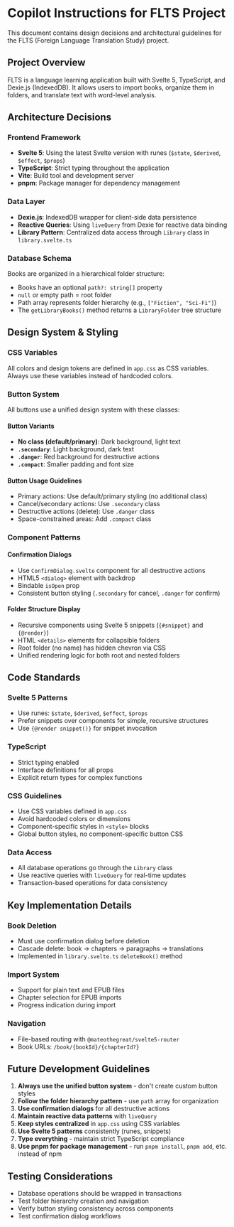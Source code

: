 # Copilot Instructions for FLTS Project

This document contains design decisions and architectural guidelines for the FLTS (Foreign Language Translation Study) project.

## Project Overview

FLTS is a language learning application built with Svelte 5, TypeScript, and Dexie.js (IndexedDB). It allows users to import books, organize them in folders, and translate text with word-level analysis.

## Architecture Decisions

### Frontend Framework
- **Svelte 5**: Using the latest Svelte version with runes (`$state`, `$derived`, `$effect`, `$props`)
- **TypeScript**: Strict typing throughout the application
- **Vite**: Build tool and development server
- **pnpm**: Package manager for dependency management

### Data Layer
- **Dexie.js**: IndexedDB wrapper for client-side data persistence
- **Reactive Queries**: Using `liveQuery` from Dexie for reactive data binding
- **Library Pattern**: Centralized data access through `Library` class in `library.svelte.ts`

### Database Schema
Books are organized in a hierarchical folder structure:
- Books have an optional `path?: string[]` property
- `null` or empty path = root folder
- Path array represents folder hierarchy (e.g., `["Fiction", "Sci-Fi"]`)
- The `getLibraryBooks()` method returns a `LibraryFolder` tree structure

## Design System & Styling

### CSS Variables
All colors and design tokens are defined in `app.css` as CSS variables. Always use these variables instead of hardcoded colors.

### Button System
All buttons use a unified design system with these classes:

#### Button Variants
- **No class (default/primary)**: Dark background, light text
- **`.secondary`**: Light background, dark text
- **`.danger`**: Red background for destructive actions
- **`.compact`**: Smaller padding and font size

#### Button Usage Guidelines
- Primary actions: Use default/primary styling (no additional class)
- Cancel/secondary actions: Use `.secondary` class
- Destructive actions (delete): Use `.danger` class
- Space-constrained areas: Add `.compact` class

### Component Patterns

#### Confirmation Dialogs
- Use `ConfirmDialog.svelte` component for all destructive actions
- HTML5 `<dialog>` element with backdrop
- Bindable `isOpen` prop
- Consistent button styling (`.secondary` for cancel, `.danger` for confirm)

#### Folder Structure Display
- Recursive components using Svelte 5 snippets (`{#snippet}` and `{@render}`)
- HTML `<details>` elements for collapsible folders
- Root folder (no name) has hidden chevron via CSS
- Unified rendering logic for both root and nested folders

## Code Standards

### Svelte 5 Patterns
- Use runes: `$state`, `$derived`, `$effect`, `$props`
- Prefer snippets over components for simple, recursive structures
- Use `{@render snippet()}` for snippet invocation

### TypeScript
- Strict typing enabled
- Interface definitions for all props
- Explicit return types for complex functions

### CSS Guidelines
- Use CSS variables defined in `app.css`
- Avoid hardcoded colors or dimensions
- Component-specific styles in `<style>` blocks
- Global button styles, no component-specific button CSS

### Data Access
- All database operations go through the `Library` class
- Use reactive queries with `liveQuery` for real-time updates
- Transaction-based operations for data consistency

## Key Implementation Details

### Book Deletion
- Must use confirmation dialog before deletion
- Cascade delete: book → chapters → paragraphs → translations
- Implemented in `library.svelte.ts` `deleteBook()` method

### Import System
- Support for plain text and EPUB files
- Chapter selection for EPUB imports
- Progress indication during import

### Navigation
- File-based routing with `@mateothegreat/svelte5-router`
- Book URLs: `/book/{bookId}/{chapterId?}`

## Future Development Guidelines

1. **Always use the unified button system** - don't create custom button styles
2. **Follow the folder hierarchy pattern** - use `path` array for organization
3. **Use confirmation dialogs** for all destructive actions
4. **Maintain reactive data patterns** with `liveQuery`
5. **Keep styles centralized** in `app.css` using CSS variables
6. **Use Svelte 5 patterns** consistently (runes, snippets)
7. **Type everything** - maintain strict TypeScript compliance
8. **Use pnpm for package management** - run `pnpm install`, `pnpm add`, etc. instead of npm

## Testing Considerations
- Database operations should be wrapped in transactions
- Test folder hierarchy creation and navigation
- Verify button styling consistency across components
- Test confirmation dialog workflows
